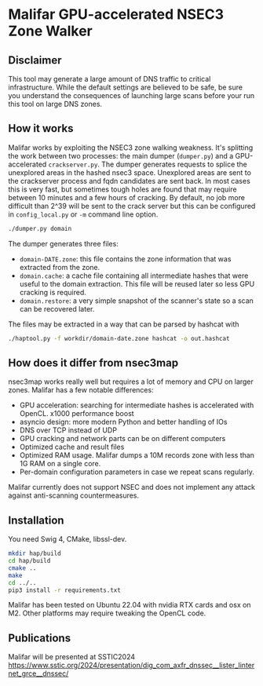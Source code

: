 # Malifar GPU-accelerated NSEC3 Zone Walker
## Disclaimer

This tool may generate a large amount of DNS traffic to critical infrastructure. While the default
settings are believed to be safe, be sure you understand the consequences of launching large scans
before your run this tool on large DNS zones.

## How it works

Malifar works by exploiting the NSEC3 zone walking weakness. It's splitting the work
between two processes: the main dumper (`dumper.py`) and a GPU-accelerated `crackserver.py`.
The dumper generates requests to splice the unexplored areas in the hashed nsec3
space. Unexplored areas are sent to the crackserver process and fqdn candidates are sent back.
In most cases this is very fast, but sometimes tough holes are found that may require between
10 minutes and a few hours of cracking. By default, no job more difficult than 2^39 will be sent
to the crack server but this can be configured in `config_local.py` or `-m` command line option.


```sh
./dumper.py domain
```

The dumper generates three files:
* `domain-DATE.zone`: this file contains the zone information that was extracted from the zone.
* `domain.cache`: a cache file containing all intermediate hashes that were useful to the domain
extraction. This file will be reused later so less GPU cracking is required.
* `domain.restore`: a very simple snapshot of the scanner's state so a scan can be recovered later.

The files may be extracted in a way that can be parsed by hashcat with

```sh
./haptool.py -f workdir/domain-date.zone hashcat -o out.hashcat
```

## How does it differ from nsec3map

nsec3map works really well but requires a lot of memory and CPU on larger zones. Malifar has a few
notable differences:

* GPU acceleration: searching for intermediate hashes is accelerated with OpenCL. x1000 performance boost
* asyncio design: more modern Python and better handling of IOs
* DNS over TCP instead of UDP
* GPU cracking and network parts can be on different computers
* Optimized cache and result files
* Optimized RAM usage. Malifar dumps a 10M records zone with less than 1G RAM on a single core.
* Per-domain configuration parameters in case we repeat scans regularly.

Malifar currently does not support NSEC and does not implement any attack against anti-scanning countermeasures.

## Installation

You need Swig 4, CMake, libssl-dev.
```sh
mkdir hap/build
cd hap/build
cmake ..
make
cd ../..
pip3 install -r requirements.txt
```

Malifar has been tested on Ubuntu 22.04 with nvidia RTX cards and osx on M2. Other
platforms may require tweaking the OpenCL code.

## Publications

Malifar will be presented at SSTIC2024 https://www.sstic.org/2024/presentation/dig_com_axfr_dnssec__lister_linternet_grce__dnssec/
